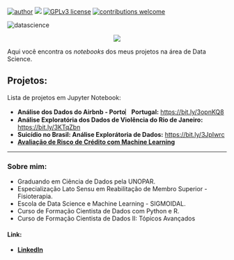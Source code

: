 [![author](https://img.shields.io/badge/author-brunoopetri-red.svg)](https://www.linkedin.com/in/brunoopetri) [![](https://img.shields.io/badge/python-3.10+-blue.svg)](https://www.python.org/downloads/release/python-3102/) [![GPLv3 license](https://img.shields.io/badge/License-GPLv3-blue.svg)](http://perso.crans.org/besson/LICENSE.html) [![contributions welcome](https://img.shields.io/badge/contributions-welcome-brightgreen.svg?style=flat)](https://github.com/brunoopetri)

![datascience](https://user-images.githubusercontent.com/98756562/152653770-79978f9f-70de-4d9c-b77f-281c7c3036a9.png)

<p align="center">
  <img src="![datascience](https://user-images.githubusercontent.com/98756562/152653770-79978f9f-70de-4d9c-b77f-281c7c3036a9.png)" >
</p>


Aqui você encontra os *notebooks* dos meus projetos na área de Data Science.

## Projetos:
Lista de projetos em Jupyter Notebook:

* **Análise dos Dados do Airbnb - Porto︳Portugal:** https://bit.ly/3opnKQ8
* **Análise Exploratória dos Dados de Violência do Rio de Janeiro:** https://bit.ly/3KTqZbn
* **Suicídio no Brasil: Análise Explorátoria de Dados:** https://bit.ly/3JpIwrc 
* **[Avaliação de Risco de Crédito com Machine Learning](https://bit.ly/3yFNFJf)**
 

---

### Sobre mim:

* Graduando em Ciência de Dados pela UNOPAR.
* Especialização Lato Sensu em Reabilitação de Membro Superior - Fisioterapia.
* Escola de Data Science e Machine Learning - SIGMOIDAL.
* Curso de Formação Cientista de Dados com Python e R.
* Curso de Formação Cientista de Dados II: Tópicos Avançados



#### Link:

* **[LinkedIn](https://br.linkedin.com/in/brunoopetri)**

